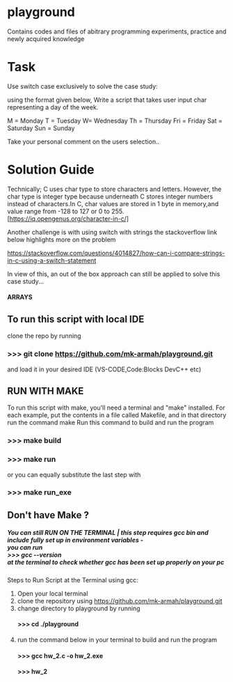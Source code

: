 # playground
Contains codes and files of abitrary programming experiments, practice and newly acquired knowledge


# Task

Use switch case exclusively  to solve the case study:

using the format given below, Write a script that takes user input char representing a day of the week.

M = Monday
T = Tuesday
W= Wednesday
Th = Thursday
Fri = Friday
Sat = Saturday
Sun = Sunday

Take your personal comment on the users selection..


# Solution Guide 
Technically;
C uses char type to store characters and letters. However, the char type is integer type because underneath C stores integer numbers instead of characters.In C, char values are stored in 1 byte in memory,and value range from -128 to 127 or 0 to 255. [https://iq.opengenus.org/character-in-c/]


Another challenge is with using switch with strings
the stackoverflow link below highlights more on the problem 

https://stackoverflow.com/questions/4014827/how-can-i-compare-strings-in-c-using-a-switch-statement


In view of this, an out of the box approach can still be applied to solve this case study... <h4> ARRAYS </h4>

## To run this script with local IDE
clone the repo by running
### >>> git clone https://github.com/mk-armah/playground.git
and load it in your desired IDE (VS-CODE,Code:Blocks DevC++ etc)


## RUN WITH MAKE

To run this script with make, you'll need a terminal and "make" installed. For each example, put the contents in a file called Makefile, and in that directory run the command make
Run this command to build and run the program

### >>> make build
### >>> make run
or you can equally substitute the last step with
### >>> make run_exe

## Don't have Make ? 
##### You can still RUN ON THE TERMINAL | this step requires gcc bin and include fully set up in environment variables - <br> you can run <br> >>> gcc --version <br> at the terminal to check whether gcc has been set up properly on your pc


Steps to Run Script at the Terminal using gcc:
1. Open your local terminal
2. clone the repository using https://github.com/mk-armah/playground.git
3. change directory to playground by running   
    #### >>> cd ./playground
4. run the command below in your terminal to build and run the program
    #### >>> gcc hw_2.c -o hw_2.exe
    #### >>> hw_2 





